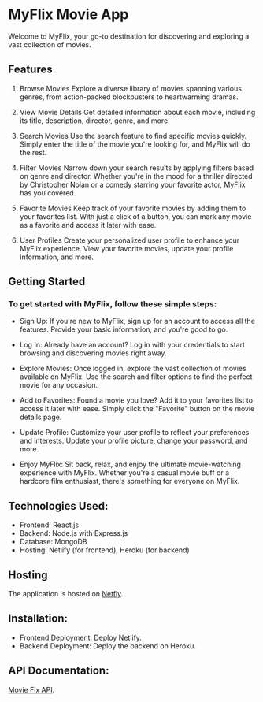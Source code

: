 # MyFlix Movie App
Welcome to MyFlix, your go-to destination for discovering and exploring a vast collection of movies.

## Features
1. Browse Movies
Explore a diverse library of movies spanning various genres, from action-packed blockbusters to heartwarming dramas.

2. View Movie Details
Get detailed information about each movie, including its title, description, director, genre, and more.

3. Search Movies
Use the search feature to find specific movies quickly. Simply enter the title of the movie you're looking for, and MyFlix will do the rest.

4. Filter Movies
Narrow down your search results by applying filters based on genre and director. Whether you're in the mood for a thriller directed by Christopher Nolan or a comedy starring your favorite actor, MyFlix has you covered.

5. Favorite Movies
Keep track of your favorite movies by adding them to your favorites list. With just a click of a button, you can mark any movie as a favorite and access it later with ease.

6. User Profiles
Create your personalized user profile to enhance your MyFlix experience. View your favorite movies, update your profile information, and more.

## Getting Started
### To get started with MyFlix, follow these simple steps:

- Sign Up: If you're new to MyFlix, sign up for an account to access all the features. Provide your basic information, and you're good to go.

- Log In: Already have an account? Log in with your credentials to start browsing and discovering movies right away.

- Explore Movies: Once logged in, explore the vast collection of movies available on MyFlix. Use the search and filter options to find the perfect movie for any occasion.

- Add to Favorites: Found a movie you love? Add it to your favorites list to access it later with ease. Simply click the "Favorite" button on the movie details page.

- Update Profile: Customize your user profile to reflect your preferences and interests. Update your profile picture, change your password, and more.

- Enjoy MyFlix: Sit back, relax, and enjoy the ultimate movie-watching experience with MyFlix. Whether you're a casual movie buff or a hardcore film enthusiast, there's something for everyone on MyFlix.

## Technologies Used:

- Frontend: React.js
- Backend: Node.js with Express.js
- Database: MongoDB
- Hosting: Netlify (for frontend), Heroku (for backend)

## Hosting

The application is hosted on [Netfly](https://movieflx.netlify.app/login "MovieFlix HomePage").

## Installation: 

- Frontend Deployment: Deploy Netlify.
- Backend Deployment: Deploy the backend on Heroku.

## API Documentation: 

[Movie Fix API](https://github.com/khafiz12/movie_api "API link on github").
